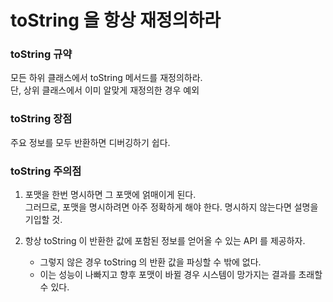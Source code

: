 # toString 을 항상 재정의하라

### toString 규약
모든 하위 클래스에서 toString 메서드를 재정의하라.  
단, 상위 클래스에서 이미 알맞게 재정의한 경우 예외

### toString 장점
주요 정보를 모두 반환하면 디버깅하기 쉽다.

### toString 주의점
1. 포맷을 한번 명시하면 그 포맷에 얽매이게 된다.  
그러므로, 포맷을 명시하려면 아주 정확하게 해야 한다.
명시하지 않는다면 설명을 기입할 것.
   
2. 항상 toString 이 반환한 값에 포함된 정보를 얻어올 수 있는 API 를 제공하자.
   - 그렇지 않은 경우 toString 의 반환 값을 파싱할 수 밖에 없다.
   - 이는 성능이 나빠지고 향후 포맷이 바뀔 경우 시스템이 망가지는 결과를 초래할 수 있다.